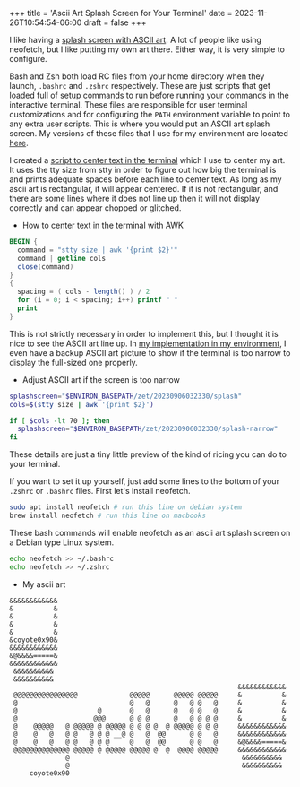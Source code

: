 +++
title = 'Ascii Art Splash Screen for Your Terminal'
date = 2023-11-26T10:54:54-06:00
draft = false
+++

I like having a [splash screen with ASCII art](https://github.com/nicholas-long/environment/blob/main/zet/20230906032330).
A lot of people like using neofetch, but I like putting my own art there.
Either way, it is very simple to configure.

Bash and Zsh both load RC files from your home directory when they launch, `.bashrc` and `.zshrc` respectively.
These are just scripts that get loaded full of setup commands to run before running your commands in the interactive terminal.
These files are responsible for user terminal customizations and for configuring the `PATH` environment variable to point to any extra user scripts.
This is where you would put an ASCII art splash screen.
My versions of these files that I use for my environment are located [here](https://github.com/nicholas-long/environment/blob/main/zet/20230905015120).

I created a [script to center text in the terminal](https://github.com/nicholas-long/environment/blob/main/zet/20230906050031/README.md) which I use to center my art.
It uses the tty size from stty in order to figure out how big the terminal is and prints adequate spaces before each line to center text.
As long as my ascii art is rectangular, it will appear centered.
If it is not rectangular, and there are some lines where it does not line up then it will not display correctly and can appear chopped or glitched.

- How to center text in the terminal with AWK
```awk
BEGIN {
  command = "stty size | awk '{print $2}'"
  command | getline cols
  close(command)
}
{
  spacing = ( cols - length() ) / 2
  for (i = 0; i < spacing; i++) printf " "
  print
}
```
This is not strictly necessary in order to implement this, but I thought it is nice to see the ASCII art line up.
In [my implementation in my environment](https://github.com/nicholas-long/environment/blob/main/zet/20230906032330), I even have a backup ASCII art picture to show if the terminal is too narrow to display the full-sized one properly.

- Adjust ASCII art if the screen is too narrow
```bash
splashscreen="$ENVIRON_BASEPATH/zet/20230906032330/splash"
cols=$(stty size | awk '{print $2}')

if [ $cols -lt 70 ]; then
  splashscreen="$ENVIRON_BASEPATH/zet/20230906032330/splash-narrow"
fi
```
These details are just a tiny little preview of the kind of ricing you can do to your terminal.

If you want to set it up yourself, just add some lines to the bottom of your `.zshrc` or `.bashrc` files.
First let's install neofetch.
```bash
sudo apt install neofetch # run this line on debian system
brew install neofetch # run this line on macbooks
```

These bash commands will enable neofetch as an ascii art splash screen on a Debian type Linux system.
```bash
echo neofetch >> ~/.bashrc
echo neofetch >> ~/.zshrc
```

- My ascii art
```
&&&&&&&&&&&&
&          &
&          &
&          &
&          &
&coyote0x90&
&&&&&&&&&&&&
&@&&&&=====&
&&&&&&&&&&&&
 &&&&&&&&&& 
 &&&&&&&&&& 
                                                         &&&&&&&&&&&&
 @@@@@@@@@@@@@@@@             @@@@@      @@@@@ @@@@@     &          &
 @                            @   @      @   @ @   @     &          &
 @                    @       @   @      @   @ @   @     &          &
 @                   @@@      @ @ @      @   @ @ @ @     &          &
 @    @@@@@   @ @@@@@ @ @@@@@ @ @ @ @  @ @@@@@ @ @ @     &&&&&&&&&&&&
 @    @   @   @ @   @ @ @ __@ @   @  @@      @ @   @     &&&&&&&&&&&&
 @    @   @   @ @   @ @ @     @   @  @@      @ @   @     &@&&&&=====&
 @@@@@@@@@@@@@@ @@@@@ @ @@@@@ @@@@@ @  @  @@@@ @@@@@     &&&&&&&&&&&&
              @                                           &&&&&&&&&& 
              @                                           &&&&&&&&&& 
     coyote0x90                                                      
```

